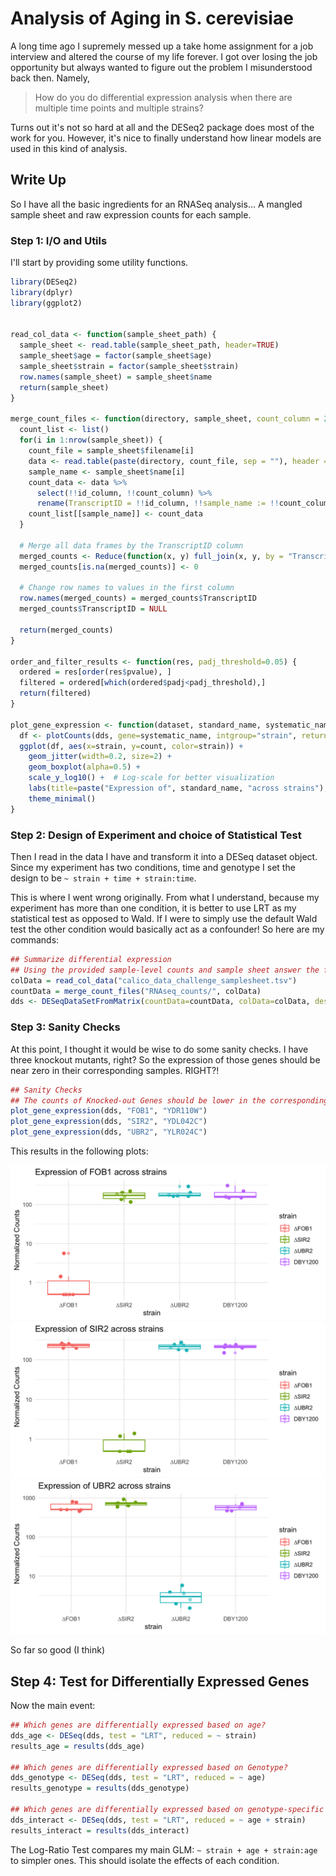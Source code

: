 # Analysis of Aging in S. cerevisiae

A long time ago I supremely messed up a take home assignment for a job interview and altered the course of my life forever. I got over losing the job opportunity but always wanted to figure out the problem I misunderstood back then. Namely,

>How do you do differential expression analysis when there are multiple time points and multiple strains?

Turns out it's not so hard at all and the DESeq2 package does most of the work for you. However, it's nice to finally understand how linear models are used in this kind of analysis.

## Write Up

So I have all the basic ingredients for an RNASeq analysis... A mangled sample sheet and raw expression counts for each sample. 

### Step 1: I/O and Utils
I'll start by providing some utility functions.

```R
library(DESeq2)
library(dplyr)
library(ggplot2)


read_col_data <- function(sample_sheet_path) {
  sample_sheet <- read.table(sample_sheet_path, header=TRUE)
  sample_sheet$age = factor(sample_sheet$age)
  sample_sheet$strain = factor(sample_sheet$strain)
  row.names(sample_sheet) = sample_sheet$name
  return(sample_sheet)
}

merge_count_files <- function(directory, sample_sheet, count_column = 2, id_column = 1) {
  count_list <- list()
  for(i in 1:nrow(sample_sheet)) {
    count_file = sample_sheet$filename[i]
    data <- read.table(paste(directory, count_file, sep = ""), header = FALSE, sep = "\t", stringsAsFactors = FALSE)
    sample_name <- sample_sheet$name[i]
    count_data <- data %>%
      select(!!id_column, !!count_column) %>%
      rename(TranscriptID = !!id_column, !!sample_name := !!count_column)
    count_list[[sample_name]] <- count_data
  }
  
  # Merge all data frames by the TranscriptID column
  merged_counts <- Reduce(function(x, y) full_join(x, y, by = "TranscriptID"), count_list)
  merged_counts[is.na(merged_counts)] <- 0
  
  # Change row names to values in the first column
  row.names(merged_counts) = merged_counts$TranscriptID
  merged_counts$TranscriptID = NULL
  
  return(merged_counts)
}

order_and_filter_results <- function(res, padj_threshold=0.05) {
  ordered = res[order(res$pvalue), ]
  filtered = ordered[which(ordered$padj<padj_threshold),]
  return(filtered)
}

plot_gene_expression <- function(dataset, standard_name, systematic_name) {
  df <- plotCounts(dds, gene=systematic_name, intgroup="strain", returnData=TRUE)
  ggplot(df, aes(x=strain, y=count, color=strain)) +
    geom_jitter(width=0.2, size=2) +
    geom_boxplot(alpha=0.5) +
    scale_y_log10() +  # Log-scale for better visualization
    labs(title=paste("Expression of", standard_name, "across strains"), y="Normalized Counts") +
    theme_minimal()
}
```

### Step 2: Design of Experiment and choice of Statistical Test
Then I read in the data I have and transform it into a DESeq dataset object. Since my experiment has two conditions, time and genotype I set the design to be `~ strain + time + strain:time`.

This is where I went wrong originally. From what I understand, because my experiment has more than one condition, it is better to use LRT as my statistical test as opposed to Wald. If I were to simply use the default Wald test the other condition would basically act as a confounder! So here are my commands:

```R
## Summarize differential expression
## Using the provided sample-level counts and sample sheet answer the following questions:
colData = read_col_data("calico_data_challenge_samplesheet.tsv")
countData = merge_count_files("RNAseq_counts/", colData)
dds <- DESeqDataSetFromMatrix(countData=countData, colData=colData, design=~age + strain + strain:age)
```

### Step 3: Sanity Checks
At this point, I thought it would be wise to do some sanity checks. I have three knockout mutants, right? So the expression of those genes should be near zero in their corresponding samples. RIGHT?!

```R
## Sanity Checks
## The counts of Knocked-out Genes should be lower in the corresponding strain
plot_gene_expression(dds, "FOB1", "YDR110W")
plot_gene_expression(dds, "SIR2", "YDL042C")
plot_gene_expression(dds, "UBR2", "YLR024C")
```

This results in the following plots:

![fob1](img/FOB1_sanity_check.png)
![sir2](img/SIR2_sanity_check.png)
![ubr2](img/UBR2_sanity_check.png)

So far so good (I think)

## Step 4: Test for Differentially Expressed Genes
Now the main event:
```R
## Which genes are differentially expressed based on age?
dds_age <- DESeq(dds, test = "LRT", reduced = ~ strain)
results_age = results(dds_age)

## Which genes are differentially expressed based on Genotype?
dds_genotype <- DESeq(dds, test = "LRT", reduced = ~ age)
results_genotype = results(dds_genotype)

## Which genes are differentially expressed based on genotype-specific aging?
dds_interact <- DESeq(dds, test = "LRT", reduced = ~ age + strain)
results_interact = results(dds_interact)
```

The Log-Ratio Test compares my main GLM: `~ strain + age + strain:age` to simpler ones. This should isolate the effects of each condition.
